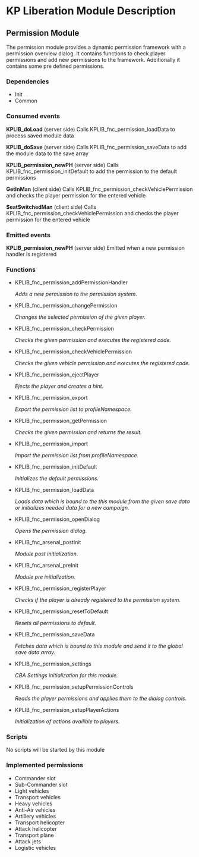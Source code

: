 # KP Liberation Module Description

## Permission Module
The permission module provides a dynamic permission framework with a permission overview dialog.
It contains functions to check player permissions and add new permissions to the framework.
Additionally it contains some pre defined permissions.

### Dependencies
* Init
* Common

### Consumed events
**KPLIB_doLoad** (server side)
Calls KPLIB_fnc_permission_loadData to process saved module data

**KPLIB_doSave** (server side)
Calls KPLIB_fnc_permission_saveData to add the module data to the save array

**KPLIB_permission_newPH** (server side)
Calls KPLIB_fnc_permission_initDefault to add the permission to the default permissions

**GetInMan** (client side)
Calls KPLIB_fnc_permission_checkVehiclePermission and checks the player permission for the entered vehicle

**SeatSwitchedMan** (client side)
Calls KPLIB_fnc_permission_checkVehiclePermission and checks the player permission for the entered vehicle

### Emitted events
**KPLIB_permission_newPH** (server side)
Emitted when a new permission handler is registered

### Functions
* KPLIB_fnc_permission_addPermissionHandler

  *Adds a new permission to the permission system.*

* KPLIB_fnc_permission_changePermission

  *Changes the selected permission of the given player.*

* KPLIB_fnc_permission_checkPermission

  *Checks the given permission and executes the registered code.*

* KPLIB_fnc_permission_checkVehiclePermission

  *Checks the given vehicle permission and executes the registered code.*

* KPLIB_fnc_permission_ejectPlayer

  *Ejects the player and creates a hint.*

* KPLIB_fnc_permission_export

  *Export the permission list to profileNamespace.*

* KPLIB_fnc_permission_getPermission

  *Checks the given permission and returns the result.*

* KPLIB_fnc_permission_import

  *Import the permission list from profileNamespace.*

* KPLIB_fnc_permission_initDefault

  *Initializes the default permissions.*

* KPLIB_fnc_permission_loadData

  *Loads data which is bound to the this module from the given save data or initializes needed data for a new campaign.*

* KPLIB_fnc_permission_openDialog

  *Opens the permission dialog.*

* KPLIB_fnc_arsenal_postInit

  *Module post initialization.*

* KPLIB_fnc_arsenal_preInit

  *Module pre initialization.*

* KPLIB_fnc_permission_registerPlayer

  *Checks if the player is already registered to the permission system.*

* KPLIB_fnc_permission_resetToDefault

  *Resets all permissions to default.*

* KPLIB_fnc_permission_saveData

  *Fetches data which is bound to this module and send it to the global save data array.*

* KPLIB_fnc_permission_settings

  *CBA Settings initialization for this module.*

* KPLIB_fnc_permission_setupPermissionControls

  *Reads the player permissions and applies them to the dialog controls.*

* KPLIB_fnc_permission_setupPlayerActions

  *Initialization of actions availible to players.*

### Scripts
No scripts will be started by this module

### Implemented permissions
* Commander slot
* Sub-Commander slot
* Light vehicles
* Transport vehicles
* Heavy vehicles
* Anti-Air vehicles
* Artillery vehicles
* Transport helicopter
* Attack helicopter
* Transport plane
* Attack jets
* Logistic vehicles
